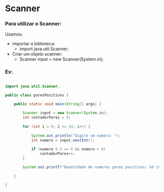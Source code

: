 # Scanner 

### Para utilizar o Scanner: 
Usamos: 
  - importar a biblioteca: 
    - import java.util.Scanner;
  - Criar um objeto scanner:
    - Scanner input = new Scanner(System.in);
    
### Ex: 

```java 

import java.util.Scanner;

public class paresPositivos {

	public static void main(String[] args) {
		
		Scanner input = new Scanner(System.in);
		int contadorPares = 0;
		
		for (int i = 0; i <= 24; i++) {
		
			System.out.println("Digite um número: ");
			int numero = input.nextInt();
			
			if (numero % 2 == 0 && numero > 0) 
				contadorPares++;
		}

		System.out.printf("Quantidade de numeros pares positivos: %d \n", contadorPares);
		
	}

}

```

